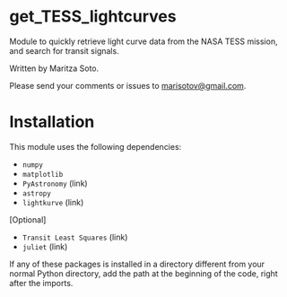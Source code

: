 # get_TESS_lightcurves
 Module to quickly retrieve light curve data from the NASA TESS mission, and search for transit signals. 
 
 Written by Maritza Soto.
 
 Please send your comments or issues to marisotov@gmail.com.
 
 # Installation
 
 This module uses the following dependencies:
 
 * `numpy`
 * `matplotlib`
 * `PyAstronomy` (link)
 * `astropy`
 * `lightkurve` (link)
 
 [Optional]
 
 * `Transit Least Squares` (link)
 * `juliet` (link)
 
 If any of these packages is installed in a directory different from your normal Python directory, add the path at the beginning of the code, right after the imports.


 
 
